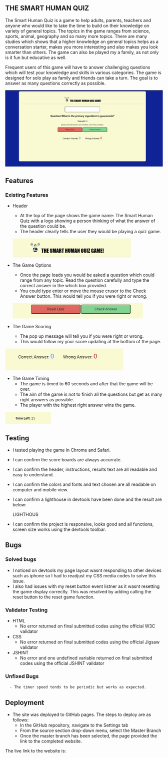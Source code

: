 ## THE SMART HUMAN QUIZ

The Smart Human Quiz is a game to help adults, parents, teachers and anyone who would like to take the time to build on their knowledge on variety of general topics. The topics in the game ranges from science, sports, animal, geography and so many more topics. There are many studies which shows that a higher knowledge on general topics helps as a conversation starter, makes you more interesting and also makes you look smarter than others. The game can also be played my a family, as not only is it fun but educative as well. 

Frequent users of this game will have to answer challenging questions which will test your knowledge and skills in various categories. The game is designed for solo play as family and friends can take a turn. The goal is to answer as many questions correctly as possible.

![The Smart Human Quix](Capture.JPG)

## Features

### Existing Features

- Header
   - At the top of the page shows the game name: The Smart Human Quiz with a logo showing a person thinking of what the answer of the question could be.
   - The header clearly tells the user they would be playing a quiz game.

  ![The Smart Human Quiz](Header.JPG)

- The Game Options
   - Once the page loads you would be asked a question which could range from any topic. Read the question carefully and type the correct answer in the which box provided.
   - You could type enter or move the mouse crusor to the Check Answer button. This would tell you if you were right or wrong.

  ![The Smart Human Quiz](button.JPG)
     

 - The Game Scoring 
   - The pop up message will tell you if you were right or wrong.
   - This would follow my your score updating at the bottom of the page.

  ![The Smart Human Quiz](score.JPG)

 - The Game Timing
   - The game is timed to 60 seconds and after that the game will be over.
   - The aim of the game is not to finish all the questions but get as many right answers as possible.
   - The player with the highest right answer wins the game.      
  
  ![The Smart Human Quiz](time.JPG)


  ## Testing
   - I tested playing the game in Chrome and Safari.
   - I can confirm the score boards are always accurrate.
   - I can confirm the header, instructions, results text are all readable and easy to understand.
   - I can confirm the colors and fonts and text chosen are all readable on computer and mobile view.
   - I can confirm a lighthouse in devtools have been done and the result are below:

     LIGHTHOUS
     
   - I can confirm the project is responsive, looks good and all functions, screen size works using the devtools toolbar.

   ## Bugs

   ### Solved bugs

   - I noticed on devtools my page layout wasnt responding to other devices such as iphone so I had to readjust my CSS media codes to solve this issue.
   - I also had issues with my reset button event listner as it wasnt resetting the game display correctly. This was resolved by adding calling the reset button to the reset game function.

   ### Validator Testing 
   - HTML
      - No error returned on final submitted codes using the official W3C validator
   - CSS
      - No error returned on final submitted codes using the official Jigsaw validator
   - JSHINT
      - No error and one undefined variable returned on final submitted codes using the official JSHINT validator

   ### Unfixed Bugs
      - The timer speed tends to be periodic but works as expected.

   ## Deployment
   - The site was deployed to GitHub pages. The steps to deploy are as follows:
      - In the GitHub repository, navigate to the Settings tab
      -  From the source section drop-down menu, select the Master Branch
      -  Once the master branch has been selected, the page provided the link to the completed website.

   The live link to the website is: 
  

  
 
      


 

